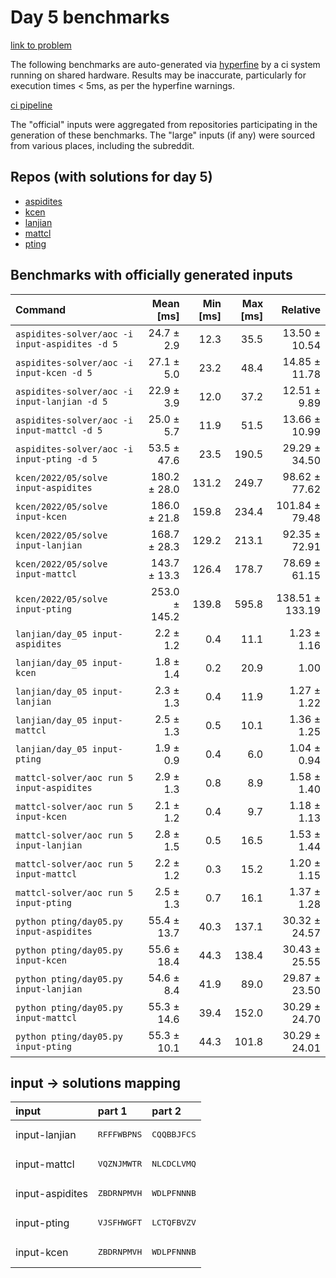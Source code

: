 # Day 5 benchmarks

[link to problem](http://adventofcode.com/2022/day/5)

The following benchmarks are auto-generated via [hyperfine](https://github.com/sharkdp/hyperfine) by a ci system running on shared hardware. Results may be inaccurate, particularly for execution times < 5ms, as per the hyperfine warnings.

[ci pipeline](http://ci.papercode.net:8080/teams/aoc2022/pipelines/aoc-compare-2022)

The "official" inputs were aggregated from repositories participating in the generation of these benchmarks. The "large" inputs (if any) were sourced from various places, including the subreddit.

## Repos (with solutions for day 5)


- [aspidites](https://github.com/aspidites/aoc2022)
- [kcen](https://github.com/kcen/AdventOfCode)
- [lanjian](https://github.com/LanJian/aoc-2022)
- [mattcl](https://github.com/mattcl/aoc2022)
- [pting](https://github.com/pting/aoc2022)

## Benchmarks with officially generated inputs
| Command | Mean [ms] | Min [ms] | Max [ms] | Relative |
|:---|---:|---:|---:|---:|
| `aspidites-solver/aoc -i input-aspidites -d 5` | 24.7 ± 2.9 | 12.3 | 35.5 | 13.50 ± 10.54 |
| `aspidites-solver/aoc -i input-kcen -d 5` | 27.1 ± 5.0 | 23.2 | 48.4 | 14.85 ± 11.78 |
| `aspidites-solver/aoc -i input-lanjian -d 5` | 22.9 ± 3.9 | 12.0 | 37.2 | 12.51 ± 9.89 |
| `aspidites-solver/aoc -i input-mattcl -d 5` | 25.0 ± 5.7 | 11.9 | 51.5 | 13.66 ± 10.99 |
| `aspidites-solver/aoc -i input-pting -d 5` | 53.5 ± 47.6 | 23.5 | 190.5 | 29.29 ± 34.50 |
| `kcen/2022/05/solve input-aspidites` | 180.2 ± 28.0 | 131.2 | 249.7 | 98.62 ± 77.62 |
| `kcen/2022/05/solve input-kcen` | 186.0 ± 21.8 | 159.8 | 234.4 | 101.84 ± 79.48 |
| `kcen/2022/05/solve input-lanjian` | 168.7 ± 28.3 | 129.2 | 213.1 | 92.35 ± 72.91 |
| `kcen/2022/05/solve input-mattcl` | 143.7 ± 13.3 | 126.4 | 178.7 | 78.69 ± 61.15 |
| `kcen/2022/05/solve input-pting` | 253.0 ± 145.2 | 139.8 | 595.8 | 138.51 ± 133.19 |
| `lanjian/day_05 input-aspidites` | 2.2 ± 1.2 | 0.4 | 11.1 | 1.23 ± 1.16 |
| `lanjian/day_05 input-kcen` | 1.8 ± 1.4 | 0.2 | 20.9 | 1.00 |
| `lanjian/day_05 input-lanjian` | 2.3 ± 1.3 | 0.4 | 11.9 | 1.27 ± 1.22 |
| `lanjian/day_05 input-mattcl` | 2.5 ± 1.3 | 0.5 | 10.1 | 1.36 ± 1.25 |
| `lanjian/day_05 input-pting` | 1.9 ± 0.9 | 0.4 | 6.0 | 1.04 ± 0.94 |
| `mattcl-solver/aoc run 5 input-aspidites` | 2.9 ± 1.3 | 0.8 | 8.9 | 1.58 ± 1.40 |
| `mattcl-solver/aoc run 5 input-kcen` | 2.1 ± 1.2 | 0.4 | 9.7 | 1.18 ± 1.13 |
| `mattcl-solver/aoc run 5 input-lanjian` | 2.8 ± 1.5 | 0.5 | 16.5 | 1.53 ± 1.44 |
| `mattcl-solver/aoc run 5 input-mattcl` | 2.2 ± 1.2 | 0.3 | 15.2 | 1.20 ± 1.15 |
| `mattcl-solver/aoc run 5 input-pting` | 2.5 ± 1.3 | 0.7 | 16.1 | 1.37 ± 1.28 |
| `python pting/day05.py input-aspidites` | 55.4 ± 13.7 | 40.3 | 137.1 | 30.32 ± 24.57 |
| `python pting/day05.py input-kcen` | 55.6 ± 18.4 | 44.3 | 138.4 | 30.43 ± 25.55 |
| `python pting/day05.py input-lanjian` | 54.6 ± 8.4 | 41.9 | 89.0 | 29.87 ± 23.50 |
| `python pting/day05.py input-mattcl` | 55.3 ± 14.6 | 39.4 | 152.0 | 30.29 ± 24.70 |
| `python pting/day05.py input-pting` | 55.3 ± 10.1 | 44.3 | 101.8 | 30.29 ± 24.01 |

## input -> solutions mapping
|input|part 1|part 2|
|:---|:---|:---|
|input-lanjian|<pre>RFFFWBPNS</pre>|<pre>CQQBBJFCS</pre>|
|input-mattcl|<pre>VQZNJMWTR</pre>|<pre>NLCDCLVMQ</pre>|
|input-aspidites|<pre>ZBDRNPMVH</pre>|<pre>WDLPFNNNB</pre>|
|input-pting|<pre>VJSFHWGFT</pre>|<pre>LCTQFBVZV</pre>|
|input-kcen|<pre>ZBDRNPMVH</pre>|<pre>WDLPFNNNB</pre>|
